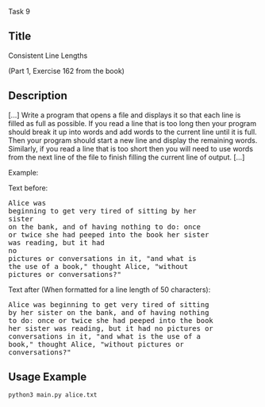 Task 9

## Title

Consistent Line Lengths

(Part 1, Exercise 162 from the book)

## Description

[...] Write a program that opens a file and displays it so that each line is filled as full as possible. If you read a line that is too long then your program should break it up into words and add words to the current line until it is full. Then your program should start a new line and display the remaining words. Similarly, if you read a line that is too short then you will need to use words from the next line of the file to finish filling the current line of output. [...]

Example:

Text before:

<pre>
Alice was
beginning to get very tired of sitting by her
sister
on the bank, and of having nothing to do: once
or twice she had peeped into the book her sister
was reading, but it had
no
pictures or conversations in it, "and what is
the use of a book," thought Alice, "without
pictures or conversations?"
</pre>

Text after (When formatted for a line length of 50 characters):

<pre>
Alice was beginning to get very tired of sitting
by her sister on the bank, and of having nothing
to do: once or twice she had peeped into the book
her sister was reading, but it had no pictures or
conversations in it, "and what is the use of a
book," thought Alice, "without pictures or
conversations?"
</pre>

## Usage Example

```bash
python3 main.py alice.txt
```
